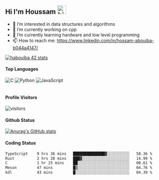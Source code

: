 ## Hi I'm Houssam <img src="https://user-images.githubusercontent.com/1303154/88677602-1635ba80-d120-11ea-84d8-d263ba5fc3c0.gif" width="28px" alt="hi">

- 👀 I’m interested in data structures and algorithms
- 🔭 I’m currently working on cpp
- 🌱 I’m currently learning hardware and low level programming
- 📫 How to reach me: https://www.linkedin.com/in/hossam-abouiba-b044a4147/

[![habouiba 42 stats](https://badge.mediaplus.ma/greenbinary/habouiba)](https://github.com/oakoudad/badge42)

#### Top Languages

![C](https://img.shields.io/badge/c-%2300599C.svg?style=for-the-badge&logo=c&logoColor=white)
![Python](https://img.shields.io/badge/python-%2314354C.svg?style=for-the-badge&logo=python&logoColor=white)
![JavaScript](https://img.shields.io/badge/javascript-%23323330.svg?style=for-the-badge&logo=javascript&logoColor=%23F7DF1E)
<br />
<br />
#### Profile Visitors
![visitors](https://visitor-badge.glitch.me/badge?page_id=project-HOSSAM.project-HOSSAM)

#### Github Status
[![Anurag's GitHub stats](https://github-readme-stats.vercel.app/api?username=0xPride&theme=tokyonight)](https://github.com/anuraghazra/github-readme-stats)

#### Coding Status
<!--START_SECTION:waka-->

```txt
TypeScript    9 hrs 36 mins   ██████████████▓░░░░░░░░░░   58.36 %
Rust          2 hrs 28 mins   ███▓░░░░░░░░░░░░░░░░░░░░░   14.99 %
C             1 hr 25 mins    ██░░░░░░░░░░░░░░░░░░░░░░░   08.61 %
Meson         47 mins         █▒░░░░░░░░░░░░░░░░░░░░░░░   04.76 %
kdl           43 mins         █░░░░░░░░░░░░░░░░░░░░░░░░   04.39 %
```

<!--END_SECTION:waka-->
